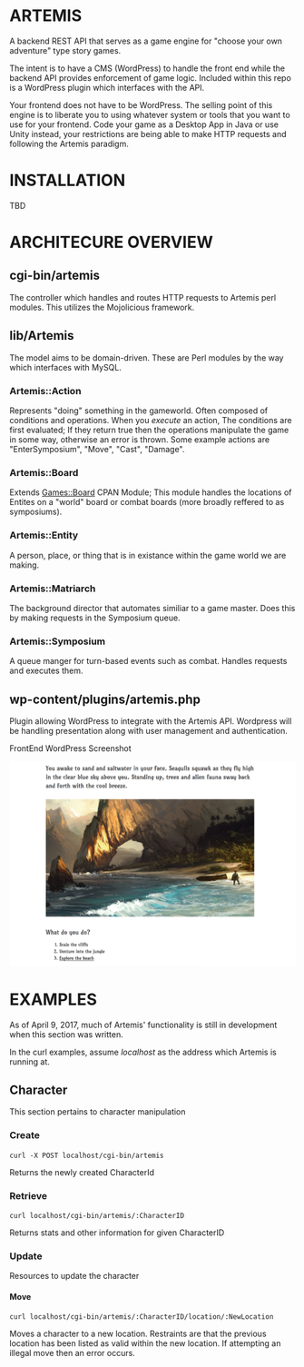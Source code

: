 # ARTEMIS

A backend REST API that serves as a game engine for "choose your own adventure" type story games.

The intent is to have a CMS (WordPress) to handle the front end while the backend API
provides enforcement of game logic. Included within this repo is a WordPress plugin which interfaces
with the API.

Your frontend does not have to be WordPress. The selling point of this engine is to liberate you to
using whatever system or tools that you want to use for your frontend. Code your game as a Desktop
App in Java or use Unity instead, your restrictions are being able to make HTTP requests and
following the Artemis paradigm.

# INSTALLATION

TBD

# ARCHITECURE OVERVIEW

## cgi-bin/artemis

The controller which handles and routes HTTP requests to Artemis perl modules. This utilizes the Mojolicious framework. 

## lib/Artemis

The model aims to be domain-driven. These are Perl modules by the way which interfaces with MySQL.

### Artemis::Action

Represents "doing" something in the gameworld. Often composed of conditions and operations. When you _execute_ an action,
The conditions are first evaluated; If they return true then the operations manipulate the game in some way, otherwise
an error is thrown. Some example actions are "EnterSymposium", "Move", "Cast", "Damage".

### Artemis::Board

Extends [Games::Board](http://search.cpan.org/~rjbs/Games-Board/lib/Games/Board.pm) CPAN Module; This module handles
the locations of Entites on a "world" board or combat boards (more broadly reffered to as symposiums).

### Artemis::Entity

A person, place, or thing that is in existance within the game world we are making.

### Artemis::Matriarch

The background director that automates similiar to a game master. Does this by making requests in the Symposium queue.

### Artemis::Symposium

A queue manger for turn-based events such as combat. Handles requests and executes them.

## wp-content/plugins/artemis.php

Plugin allowing WordPress to integrate with the Artemis API. Wordpress will be handling presentation
along with user management and authentication.

FrontEnd WordPress Screenshot

![A screenshot of the front end](images/FrontEnd_ScreenShot.png "WordPress ScreenShot")

# EXAMPLES

As of April 9, 2017, much of Artemis' functionality is still in development when this section was written.

In the curl examples, assume _localhost_ as the address which Artemis is running at.

## Character

This section pertains to character manipulation

### Create

    curl -X POST localhost/cgi-bin/artemis

Returns the newly created CharacterId

### Retrieve

    curl localhost/cgi-bin/artemis/:CharacterID

Returns stats and other information for given CharacterID

### Update

Resources to update the character

#### Move

    curl localhost/cgi-bin/artemis/:CharacterID/location/:NewLocation

Moves a character to a new location. Restraints are that the previous location has been listed as valid
within the new location. If attempting an illegal move then an error occurs.



